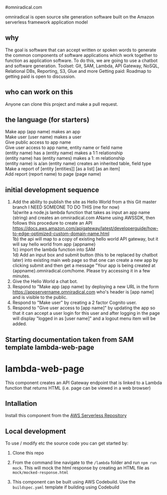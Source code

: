 
#omniradical.com

omniradical is open source site generation software built on the Amazon serverless framework application model

## why

The goal is software that can accept written or spoken words to generate the common components of software applications which work together to function as application software.
To do this, we are going to use a chatbot and software generation.
Toolset:  Git, SAM, Lambda, API Gateway, NoSQL, Relational DBs, Reporting, S3, Glue and more
Getting paid: Roadmap to getting paid is open to discussion.

## who can work on this
Anyone can clone this project and make a pull request.

## the language (for starters)

Make app (app name) makes an app  
Make user (user name) makes a user  
Give public access to app name  
Give user access to app name, entity name or field name  
(entity name) has a (entity name) makes a 1:1 relationship  
(entity name) has (entity names)  makes a 1: m relationship  
(entity name) is a/an (entity name) creates an inherited table, field type  
Make a report of [entity [entities]] [as a list] [as an item]  
Add report (report name) to page (page name)  


## initial development sequence

1) Add the ability to publish the site as Hello World from a this Git master branch
   I NEED SOMEONE TO DO THIS (me for now)  
   1a)write a node.js lambda function that takes as input an app name (string) and creates an omniradical.com AName using AWSSDK, then follows this procedure to create an API https://docs.aws.amazon.com/apigateway/latest/developerguide/how-to-edge-optimized-custom-domain-name.html  
   1b) the api will map to a copy of existing hello world API gateway, but it will say hello world from app {appname}  
   1c) import the lambda function into SAM  
   1d) Add an input box and submit button (this to be replaced by chatbot later) into existing main web page so that one can create a new app by clicking submit and then get a message "Your app is being created at {appname}.omniradical.com/home.  Please try accessing it in a few minutes.  
2) Give the Hello World a chat bot.
3) Respond to "Make app (app name) by deploying a new URL in the form https://appservername.omniradical.com who's header is [app name] and is visible to the public.
4) Respond to "Make user" by creating a 2 factor Cognito user.
5) Respond to "Give user access to [app name]" by updating the app so that it can accept a user login for this user and after logging in the page will display "logged in as [user name]" and a logout menu item will be added.



## Starting documentation taken from SAM template lambda-web-page

# lambda-web-page

This component creates an API Gateway endpoint that is linked to a Lambda function that returns HTML (i.e. page can be viewed in a web browser)

## Intallation

Install this component from the [AWS Serverless Repository](https://serverlessrepo.aws.amazon.com/#/applications/arn:aws:serverlessrepo:us-east-2:494028075635:applications~lambda-web-page-example) 

## Local development

To use / modify etc the source code you can get started by:

1.  Clone this repo

2.  From the command line navigate to the `/lambda` folder and run `npm run mock`.  This will mock the html response by creating an HTML file as `mock/mocked-response.html`

3.  This component can be built using AWS Codebuild.  Use the `buildspec.yaml` template if building using Codebuild


     


